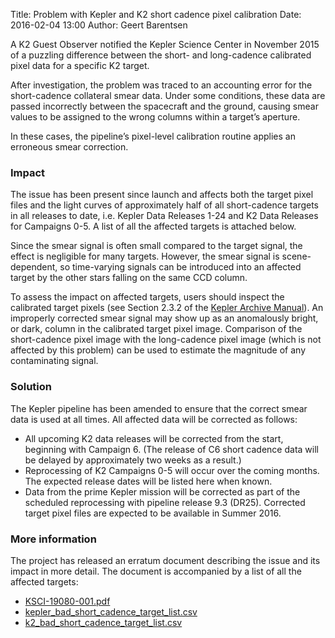 Title: Problem with Kepler and K2 short cadence pixel calibration
Date: 2016-02-04 13:00
Author: Geert Barentsen

A K2 Guest Observer notified the Kepler Science Center in November 2015
of a puzzling difference between the short- and long-cadence
calibrated pixel data for a specific K2 target.

After investigation, the problem was traced to an accounting error
for the short-cadence collateral smear data.
Under some conditions, these data are passed incorrectly
between the spacecraft and the ground, causing smear values to be
assigned to the wrong columns within a target’s aperture.

In these cases, the pipeline’s pixel-level calibration routine
applies an erroneous smear correction.


### Impact

The issue has been present since launch and affects both the target pixel
files and the light curves of approximately
half of all short-cadence targets in all releases to date,
i.e. Kepler Data Releases 1-24 and K2 Data Releases for Campaigns 0-5.
A list of all the affected targets is attached below.

Since the smear signal is often small compared to the target signal,
the effect is negligible for many targets.
However, the smear signal is scene-dependent,
so time-varying signals can be introduced into an affected target
by the other stars falling on the same CCD column.

To assess the impact on affected targets,
users should inspect the calibrated target pixels
(see Section 2.3.2 of the [Kepler Archive Manual](https://archive.stsci.edu/kepler/manuals/archive_manual.pdf)).
An improperly corrected smear signal may show up as an anomalously bright,
or dark, column in the calibrated target pixel image.
Comparison of the short-cadence pixel image with the long-cadence pixel image
(which is not affected by this problem)
can be used to estimate the magnitude of any contaminating signal.


### Solution

The Kepler pipeline has been amended to ensure that the 
correct smear data is used at all times. 
All affected data will be corrected as follows:

 * All upcoming K2 data releases will be corrected from the start,
 beginning with Campaign 6. (The release of C6 short cadence data will be delayed by approximately two weeks as a result.)
 * Reprocessing of K2 Campaigns 0-5 will occur over the coming months. The expected release dates will be listed here when known.
 * Data from the prime Kepler mission will be corrected as part of the scheduled reprocessing with pipeline release 9.3 (DR25). Corrected target pixel files are expected to be available in Summer 2016.


###  More information 

The project has released an erratum document describing the issue and
its impact in more detail.
The document is accompanied by a list of all the affected targets:

* [KSCI-19080-001.pdf](data/documentation/KSCI-19080-001.pdf)
* [kepler_bad_short_cadence_target_list.csv](data/documentation/kepler_bad_short_cadence_target_list.csv)
* [k2_bad_short_cadence_target_list.csv](data/documentation/k2_bad_short_cadence_target_list.csv)
